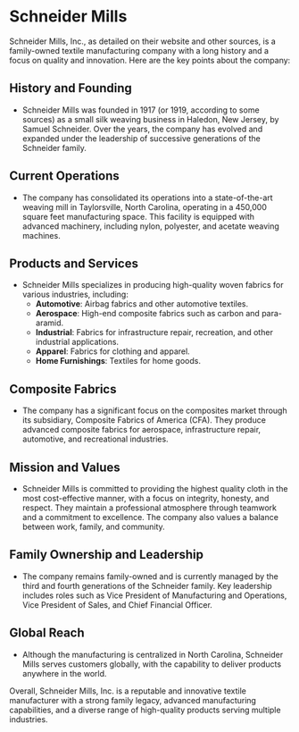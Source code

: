 # Schneider Mills

Schneider Mills, Inc., as detailed on their website and other sources, is a family-owned textile manufacturing company with a long history and a focus on quality and innovation. Here are the key points about the company:

## History and Founding

- Schneider Mills was founded in 1917 (or 1919, according to some sources) as a small silk weaving business in Haledon, New Jersey, by Samuel Schneider. Over the years, the company has evolved and expanded under the leadership of successive generations of the Schneider family.

## Current Operations

- The company has consolidated its operations into a state-of-the-art weaving mill in Taylorsville, North Carolina, operating in a 450,000 square feet manufacturing space. This facility is equipped with advanced machinery, including nylon, polyester, and acetate weaving machines.

## Products and Services

- Schneider Mills specializes in producing high-quality woven fabrics for various industries, including:
  - **Automotive**: Airbag fabrics and other automotive textiles.
  - **Aerospace**: High-end composite fabrics such as carbon and para-aramid.
  - **Industrial**: Fabrics for infrastructure repair, recreation, and other industrial applications.
  - **Apparel**: Fabrics for clothing and apparel.
  - **Home Furnishings**: Textiles for home goods.

## Composite Fabrics

- The company has a significant focus on the composites market through its subsidiary, Composite Fabrics of America (CFA). They produce advanced composite fabrics for aerospace, infrastructure repair, automotive, and recreational industries.

## Mission and Values

- Schneider Mills is committed to providing the highest quality cloth in the most cost-effective manner, with a focus on integrity, honesty, and respect. They maintain a professional atmosphere through teamwork and a commitment to excellence. The company also values a balance between work, family, and community.

## Family Ownership and Leadership

- The company remains family-owned and is currently managed by the third and fourth generations of the Schneider family. Key leadership includes roles such as Vice President of Manufacturing and Operations, Vice President of Sales, and Chief Financial Officer.

## Global Reach

- Although the manufacturing is centralized in North Carolina, Schneider Mills serves customers globally, with the capability to deliver products anywhere in the world.

Overall, Schneider Mills, Inc. is a reputable and innovative textile manufacturer with a strong family legacy, advanced manufacturing capabilities, and a diverse range of high-quality products serving multiple industries.
